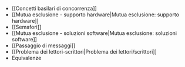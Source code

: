 - [[Concetti basilari di concorrenza]]
- [[Mutua esclusione - supporto hardware|Mutua esclusione: supporto hardware]]
- [[Semafori]]
- [[Mutua esclusione - soluzioni software|Mutua esclusione: soluzioni software]]
- [[Passaggio di messaggi]]
- [[Problema dei lettori-scrittori|Problema dei lettori/scrittori]]
- Equivalenze